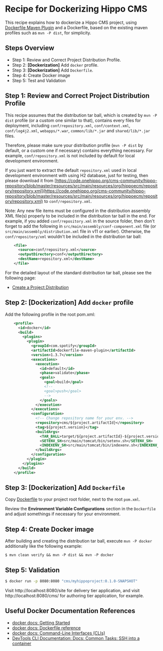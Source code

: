 # Recipe for Dockerizing Hippo CMS

This recipe explains how to dockerize a Hippo CMS project, using [Dockerfile Maven Plugin](https://github.com/spotify/dockerfile-maven) and a Dockerfile, based on the existing maven profiles such as ```mvn -P dist```, for simplicity.

## Steps Overview

- Step 1: Review and Correct Project Distribution Profile.
- Step 2: **\[Dockerization\]** Add ```docker``` profile.
- Step 3: **\[Dockerization\]** Add ```Dockerfile```.
- Step 4: Create Docker image
- Step 5: Test and Validation

## Step 1: Review and Correct Project Distribution Profile

This recipe assumes that the distribution tar ball, which is created by ```mvn -P dist``` profile (or a custom one similar to that), contains every files for deployment, including ```conf/repository.xml```, ```conf/context.xml```, ```conf/log4j2.xml```, ```webapps/*.war```, ```common/lib/*.jar``` and ```shared/lib/*.jar``` files.

Therefore, please make sure your distribution profile (```mvn -P dist``` by default, or a custom one if necessary) contains everything necessary. For example, ```conf/repository.xml``` is not included by default for local development environment.

If you just want to extract the default ```repository.xml``` used in local development environment with using H2 database, just for testing, then please download it from [https://code.onehippo.org/cms-community/hippo-repository/blob/master/resources/src/main/resources/org/hippoecm/repository/repository.xml](https://code.onehippo.org/cms-community/hippo-repository/blob/master/resources/src/main/resources/org/hippoecm/repository/repository.xml) to ```conf/repository.xml```.

Note: Any new file items must be configured in the distribution assembly XML file(s) properly to be included in the distribution tar ball in the end. For example, if you added ```conf/repository.xml``` in the source folder, then don't forget to add the following in ```src/main/assembly/conf-component.xml``` file (or ```src/main/assembly/distribution.xml``` file in v11 or earlier). Otherwise, the ```conf/repository/xml``` wouldn't be included in the distribution tar ball:

```xml
    <file>
      <source>conf/repository.xml</source>
      <outputDirectory>conf</outputDirectory>
      <destName>repository.xml</destName>
    </file>
```

For the detailed layout of the standard distribution tar ball, please see the following page:

- [Create a Project Distribution](https://www.onehippo.org/library/development/create-a-project-distribution.html)

## Step 2: \[Dockerization\] Add ```docker``` profile

Add the following profile in the root pom.xml:

```xml
    <profile>
      <id>docker</id>
      <build>
        <plugins>
          <plugin>
            <groupId>com.spotify</groupId>
            <artifactId>dockerfile-maven-plugin</artifactId>
            <version>1.3.7</version>
            <executions>
              <execution>
                <id>default</id>
                <phase>validate</phase>
                <goals>
                  <goal>build</goal>
                  <!--
                  <goal>push</goal>
                  -->
                </goals>
              </execution>
            </executions>
            <configuration>
              <!-- Change repository name for your env. -->
              <repository>cms/${project.artifactId}</repository>
              <tag>${project.version}</tag>
              <buildArgs>
                <TAR_BALL>target/${project.artifactId}-${project.version}-distribution.tar.gz</TAR_BALL>
                <SETENV_SH>src/main/tomcat/bin/setenv.sh</SETENV_SH>
                <INDEXENV_SH>src/main/tomcat/bin/indexenv.sh</INDEXENV_SH>
              </buildArgs>
            </configuration>
          </plugin>
        </plugins>
      </build>
    </profile>
```

## Step 3: \[Dockerization\] Add ```Dockerfile``` 

Copy [Dockerfile](examples/Dockerfile) to your project root folder, next to the root ```pom.xml```.

Review the **Environment Variable Configurations** section in the ```Dockerfile``` and adjust somethings if necessary for your environment.

## Step 4: Create Docker image

After building and creating the distribution tar ball, execute ```mvn -P docker``` additionally like the following example:

```
$ mvn clean verify && mvn -P dist && mvn -P docker
```

## Step 5: Validation

```bash
$ docker run -p 8080:8080 "cms/myhippoproject:0.1.0-SNAPSHOT"
```

Visit http://localhost:8080/site for delivery tier application, and visit http://localhost:8080/cms/ for authoring tier application, for example.

## Useful Docker Documentation References

- [docker docs: Getting Started](https://docs.docker.com/get-started/)
- [docker docs: Dockerfile reference](https://docs.docker.com/engine/reference/builder/)
- [docker docs: Command-Line Interfaces (CLIs)](https://docs.docker.com/engine/reference/commandline/docker/)
- [DevTools CLI Documentation: Docs: Common Tasks: SSH into a container](http://phase2.github.io/devtools/common-tasks/ssh-into-a-container/)
